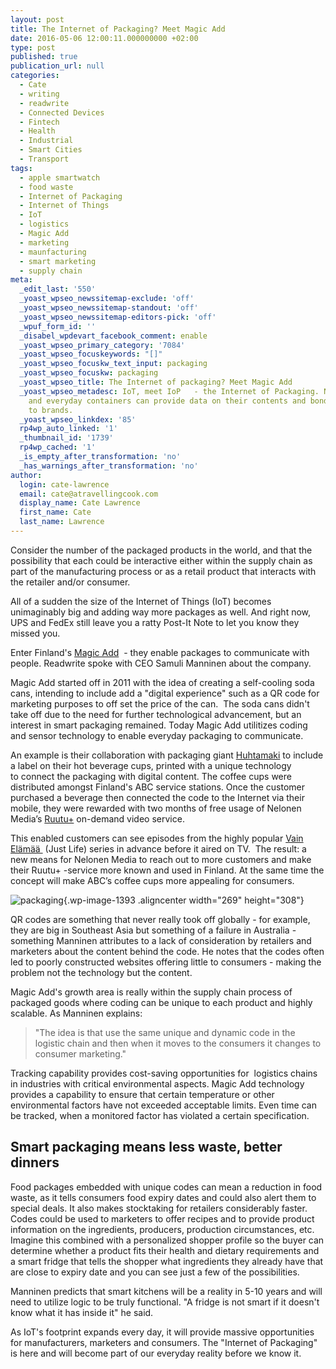```yaml
---
layout: post
title: The Internet of Packaging? Meet Magic Add
date: 2016-05-06 12:00:11.000000000 +02:00
type: post
published: true
publication_url: null
categories:
  - Cate
  - writing
  - readwrite
  - Connected Devices
  - Fintech
  - Health
  - Industrial
  - Smart Cities
  - Transport
tags:
  - apple smartwatch
  - food waste
  - Internet of Packaging
  - Internet of Things
  - IoT
  - logistics
  - Magic Add
  - marketing
  - maunfacturing
  - smart marketing
  - supply chain
meta:
  _edit_last: '550'
  _yoast_wpseo_newssitemap-exclude: 'off'
  _yoast_wpseo_newssitemap-standout: 'off'
  _yoast_wpseo_newssitemap-editors-pick: 'off'
  _wpuf_form_id: ''
  _disabel_wpdevart_facebook_comment: enable
  _yoast_wpseo_primary_category: '7084'
  _yoast_wpseo_focuskeywords: "[]"
  _yoast_wpseo_focuskw_text_input: packaging
  _yoast_wpseo_focuskw: packaging
  _yoast_wpseo_title: The Internet of packaging? Meet Magic Add
  _yoast_wpseo_metadesc: IoT, meet IoP   - the Internet of Packaging. Now packing materials
    and everyday containers can provide data on their contents and bond customers
    to brands.
  _yoast_wpseo_linkdex: '85'
  rp4wp_auto_linked: '1'
  _thumbnail_id: '1739'
  rp4wp_cached: '1'
  _is_empty_after_transformation: 'no'
  _has_warnings_after_transformation: 'no'
author:
  login: cate-lawrence
  email: cate@atravellingcook.com
  display_name: Cate Lawrence
  first_name: Cate
  last_name: Lawrence
---
```

Consider the number of the packaged products in the world, and that the
possibility that each could be interactive either within the supply
chain as part of the manufacturing process or as a retail product that
interacts with the retailer and/or consumer.

All of a sudden the size of the Internet of Things (IoT) becomes
unimaginably big and adding way more packages as well. And right now,
UPS and FedEx still leave you a ratty Post-It Note to let you know they
missed you.

Enter Finland's [Magic Add](http://www.magicadd.com/)  - they enable
packages to communicate with people. Readwrite spoke with CEO Samuli
Manninen about the company.

Magic Add started off in 2011 with the idea of creating a self-cooling
soda cans, intending to include add a "digital experience" such as a QR
code for marketing purposes to off set the price of the can.  The soda
cans didn't take off due to the need for further technological
advancement, but an interest in smart packaging remained. Today Magic
Add utilitizes coding and sensor technology to enable everyday packaging
to communicate.

An example is their collaboration with packaging
giant [Huhtamaki](http://www.huhtamaki.com/) to include a label on their
hot beverage cups, printed with a unique technology to connect the
packaging with digital content. The coffee cups were distributed amongst
Finland's ABC service stations. Once the customer purchased a beverage
then connected the code to the Internet via their mobile, they were
rewarded with two months of free usage of Nelonen Media’s
[Ruutu+](http://www.ruutu.fi/plus) on-demand video service.

This enabled customers can see episodes from the highly popular [Vain
Elämää ](http://www.nelonen.fi/ohjelmat/vain-elamaa) (Just Life) series
in advance before it aired on TV.  The result: a new means for Nelonen
Media to reach out to more customers and make their Ruutu+ -service more
known and used in Finland. At the same time the concept will make ABC’s
coffee cups more appealing for consumers.

![packaging](rw-import/IoP-262x300.jpg){.wp-image-1393
.aligncenter width="269" height="308"}

QR codes are something that never really took off globally - for
example, they are big in Southeast Asia but something of a failure in
Australia - something Manninen attributes to a lack of consideration by
retailers and marketers about the content behind the code. He notes that
the codes often led to poorly constructed websites offering little to
consumers - making the problem not the technology but the content.

Magic Add's growth area is really within the supply chain process of
packaged goods where coding can be unique to each product and highly
scalable. As Manninen explains:

> "The idea is that use the same unique and dynamic code in the logistic
> chain and then when it moves to the consumers it changes to consumer
> marketing."

Tracking capability provides cost-saving opportunities for  logistics
chains in industries with critical environmental aspects. Magic Add
technology provides a capability to ensure that certain temperature or
other environmental factors have not exceeded acceptable limits. Even
time can be tracked, when a monitored factor has violated a certain
specification.

Smart packaging means less waste, better dinners
------------------------------------------------

Food packages embedded with unique codes can mean a reduction in food
waste, as it tells consumers food expiry dates and could also alert them
to special deals. It also makes stocktaking for retailers considerably
faster. Codes could be used to marketers to offer recipes and to provide
product information on the ingredients, producers, production
circumstances, etc. Imagine this combined with a personalized shopper
profile so the buyer can determine whether a product fits their health
and dietary requirements and a smart fridge that tells the shopper what
ingredients they already have that are close to expiry date and you can
see just a few of the possibilities.

Manninen predicts that smart kitchens will be a reality in 5-10 years
and will need to utilize logic to be truly functional. "A fridge is not
smart if it doesn't know what it has inside it" he said.

As IoT's footprint expands every day, it will provide
massive opportunities for manufacturers, marketers and consumers. The
"Internet of Packaging" is here and will become part of our everyday
reality before we know it.
